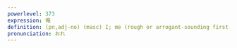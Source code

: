 ```yaml
---
powerlevel: 373
expression: 俺
definition: (pn,adj-no) (masc) I; me (rough or arrogant-sounding first-person pronoun, formerly also used by women); (P)
pronunciation: おれ
---
```

